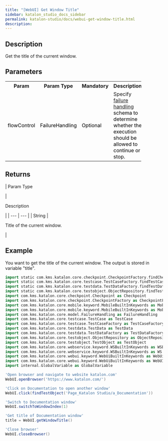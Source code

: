 ```yaml
---
title: "[WebUI] Get Window Title" 
sidebar: katalon_studio_docs_sidebar
permalink: katalon-studio/docs/webui-get-window-title.html 
description: 
---
```

Description  
-------------

Get the title of the current window.

Parameters  
------------

<table class="relative-table wrapped confluenceTable" style="width: 86.3412%;"><colgroup><col style="width: 7.62873%;"><col style="width: 7.69231%;"><col style="width: 5.97584%;"><col style="width: 78.7031%;"></colgroup><tbody><tr class="xtr-0"><th class="xtd-0-0 confluenceTh">Param</th><th class="xtd-0-1 confluenceTh">Param Type</th><th class="xtd-0-2 confluenceTh" colspan="1">Mandatory</th><th class="xtd-0-3 confluenceTh" colspan="1">Description</th></tr><tr class="xtr-1"><td class="xtd-1-0 confluenceTd"><span style="color: rgb(0,0,0);">flowControl</span></td><td class="xtd-1-1 confluenceTd"><span style="color: rgb(0,0,0);">FailureHandling</span></td><td class="xtd-1-2 confluenceTd" colspan="1"><span style="color: rgb(0,0,0);">Optional</span></td><td class="xtd-1-3 confluenceTd" colspan="1">Specify <a href="https://docs.katalon.com/x/qAAM" rel="nofollow">failure handling</a> <span style="color: rgb(0,0,0);">schema to determine whether the execution should be allowed to continue or stop.</span></td></tr></tbody></table>

Returns
-------

| 
Param Type

 | 

Description

 |
| --- | --- |
| String | 

Title of the current window.

 |

Example 
--------

You want to get the title of the current window. The output is stored in variable "title".

```groovy
import static com.kms.katalon.core.checkpoint.CheckpointFactory.findCheckpoint
import static com.kms.katalon.core.testcase.TestCaseFactory.findTestCase
import static com.kms.katalon.core.testdata.TestDataFactory.findTestData
import static com.kms.katalon.core.testobject.ObjectRepository.findTestObject
import com.kms.katalon.core.checkpoint.Checkpoint as Checkpoint
import com.kms.katalon.core.checkpoint.CheckpointFactory as CheckpointFactory
import com.kms.katalon.core.mobile.keyword.MobileBuiltInKeywords as MobileBuiltInKeywords
import com.kms.katalon.core.mobile.keyword.MobileBuiltInKeywords as Mobile
import com.kms.katalon.core.model.FailureHandling as FailureHandling
import com.kms.katalon.core.testcase.TestCase as TestCase
import com.kms.katalon.core.testcase.TestCaseFactory as TestCaseFactory
import com.kms.katalon.core.testdata.TestData as TestData
import com.kms.katalon.core.testdata.TestDataFactory as TestDataFactory
import com.kms.katalon.core.testobject.ObjectRepository as ObjectRepository
import com.kms.katalon.core.testobject.TestObject as TestObject
import com.kms.katalon.core.webservice.keyword.WSBuiltInKeywords as WSBuiltInKeywords
import com.kms.katalon.core.webservice.keyword.WSBuiltInKeywords as WS
import com.kms.katalon.core.webui.keyword.WebUiBuiltInKeywords as WebUiBuiltInKeywords
import com.kms.katalon.core.webui.keyword.WebUiBuiltInKeywords as WebUI
import internal.GlobalVariable as GlobalVariable

'Open browser and navigate to website katalon.com'
WebUI.openBrowser('https://www.katalon.com/')

'Click on Documentation to open another window'
WebUI.click(findTestObject('Page_Katalon Studio/a_Documentation'))

'Switch to Documentation window'
WebUI.switchToWindowIndex(1)

'Get title of Documentation window'
title = WebUI.getWindowTitle()

'Close browser'
WebUI.closeBrowser()
```